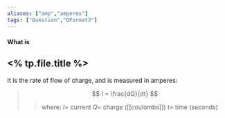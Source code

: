 ```yaml
---
aliases: ["amp","amperes"]
tags: ["Question","QFormat3"]
---
```


#### What is
## <% tp.file.title %>
It is the rate of flow of charge, and is measured in amperes:

> $$ I = \frac{dQ}{dt} $$ 
>> where:
>> $I=$ current
>> $Q=$ charge ([[coulombs]])
>> $t=$ time (seconds)

